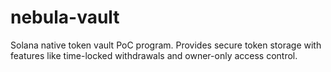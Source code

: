 # nebula-vault
Solana native token vault PoC program. Provides secure token storage with features like time-locked withdrawals and owner-only access control.
